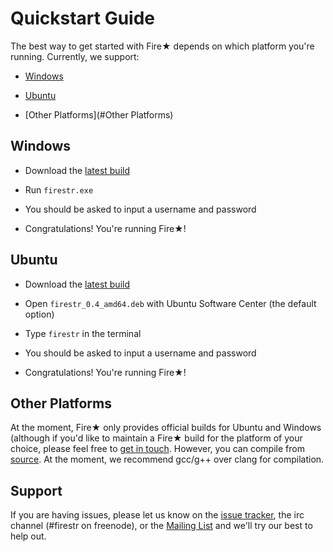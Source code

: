 Quickstart Guide
================

The best way to get started with Fire★ depends on which platform you're running.  Currently, we support:

  * [Windows](#Windows)

  * [Ubuntu](#Ubuntu)

  * [Other Platforms](#Other Platforms)

Windows
-------

  * Download the [latest build](http://mempko.com/firestr/build/0.4/firestr_0.4_win64.zip)

  * Run `firestr.exe`

  * You should be asked to input a username and password

  * Congratulations! You're running Fire★!

Ubuntu
------

  * Download the [latest build](http://mempko.com/firestr/build/0.4/firestr_0.4_amd64.deb)

  * Open `firestr_0.4_amd64.deb` with Ubuntu Software Center (the default option)

  * Type `firestr` in the terminal

  * You should be asked to input a username and password

  * Congratulations! You're running Fire★!

Other Platforms
---------------

At the moment, Fire★ only provides official builds for Ubuntu and Windows (although if you'd like to maintain a Fire★ build for the platform of your choice, please feel free to [get in touch](#support).  However, you can compile from [source](https://github.com/mempko/firestr).  At the moment, we recommend gcc/g++ over clang for compilation.

Support
-------

If you are having issues, please let us know on the [issue tracker](https://github.com/mempko/firestr/issues), the irc channel (#firestr on freenode), or the [Mailing List](mailto:firestr@librelist.com) and we'll try our best to help out.
